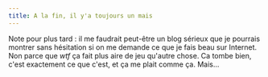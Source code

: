 ```yaml
---
title: A la fin, il y'a toujours un mais
---
```


Note pour plus tard : il me faudrait peut-être un blog sérieux que je pourrais
montrer sans hésitation si on me demande ce que je fais beau sur Internet. Non
parce que _wtf_ ça fait plus aire de jeu qu'autre chose. Ca tombe bien, c'est
exactement ce que c'est, et ça me plait comme ça. Mais...

